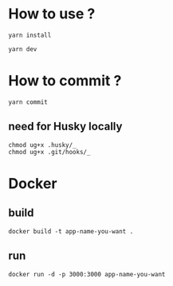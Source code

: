 # How to use ?

```
yarn install

yarn dev
```

# How to commit ?

```
yarn commit
```

## need for Husky locally

```
chmod ug+x .husky/_
chmod ug+x .git/hooks/_
```

# Docker

## build

```
docker build -t app-name-you-want .
```

## run

```
docker run -d -p 3000:3000 app-name-you-want
```
